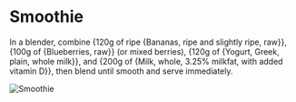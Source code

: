 # Smoothie

In a blender, combine {120g of ripe {Bananas, ripe and slightly ripe, raw}}, {100g of {Blueberries, raw}} (or mixed berries), {120g of {Yogurt, Greek, plain, whole milk}}, and {200g of {Milk, whole, 3.25% milkfat, with added vitamin D}}, then blend until smooth and serve immediately. 

![Smoothie](../../MealPlanner/meals/images/smoothie.jpg)